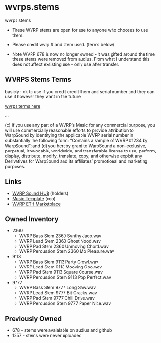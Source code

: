 # wvrps.stems
 wvrps stems

- These WVRP stems are open for use to anyone who chooses to use them. 

- Please credit wvrp # and stem used. (terms below)

- Note WVRP 678 is now no longer owned - it was gifted around the time these stems were removed from audius. From what I understand this does not affect exsisting use - only use after transfer.
  
## WVRPS Stems Terms

basicly : ok to use if you credit credit them and serial number and they can use it however they want in the future

 [wvrps terms here](https://www.warpsound.ai/terms)

...

 (c) if you use any part of a WVRP’s Music for any commercial purpose, you will use commercially reasonable efforts to provide attribution to WarpSound by identifying the applicable WVRP serial number in substantially the following form: “Contains a sample of WVRP #1234 by WarpSound”; and (d) you hereby grant to WarpSound a non-exclusive, perpetual, irrevocable, worldwide, and transferable license to use, perform, display, distribute, modify, translate, copy, and otherwise exploit any Derivatives for WarpSound and its affiliates’ promotional and marketing purposes. 
 
## Links
- [WVRP Sound HUB](https://hub.warpsound.ai/) (holders)
- [Music Template](https://warpsound.gitbook.io/nft-music-player-template/nft-music-player-template/what-is-the-nft-music-player-template) (cco)
- [WVRP ETH Marketplace](https://marketplace.warpsound.ai/collections/0xcbc67ea382f8a006d46eeeb7255876beb7d7f14d/networks/mainnet)

## Owned Inventory
- 2360
  - WVRP Bass Stem 2360 Synthy Jaco.wav
  - WVRP Lead Stem 2360 Ghost Nood.wav
  - WVRP Pad Stem 2360 Unmoving Chord.wav
  - WVRP Percussion Stem 2360 Mo Pleasure.wav
- 9113
  - WVRP Bass Stem 9113 Party Growl.wav
  - WVRP Lead Stem 9113 Mooving Ooo.wav
  - WVRP Pad Stem 9113 Square Course.wav
  - WVRP Percussion Stem 9113 Pop Perfect.wav
- 9777
  - WVRP Bass Stem 9777 Long Saw.wav
  - WVRP Lead Stem 9777 Bit Cracks.wav
  - WVRP Pad Stem 9777 Chill Drive.wav
  - WVRP Percussion Stem 9777 Paper Nice.wav

## Previously Owned
- 678 - stems were avaialable on audius and github
- 1357 - stems were never uploaded
